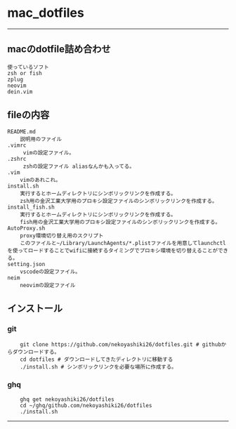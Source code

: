 # mac_dotfiles
---

## macのdotfile詰め合わせ
	使っているソフト
	zsh or fish
	zplug
	neovim
	dein.vim

## fileの内容  
	README.md
		説明用のファイル
	.vimrc
		 vimの設定ファイル。
	.zshrc
		 zshの設定ファイル aliasなんかも入ってる。
	.vim
		vimのあれこれ。
	install.sh
		実行するとホームディレクトリにシンボリックリンクを作成する。
		zsh用の金沢工業大学用のプロキシ設定ファイルのシンボリックリンクを作成する。
  	install_fish.sh
  		実行するとホームディレクトリにシンボリックリンクを作成する。
  		fish用の金沢工業大学用のプロキシ設定ファイルのシンボリックリンクを作成する。
	AutoProxy.sh 
		proxy環境切り替え用のスクリプト
		このファイルと~/Library/LaunchAgents/*.plistファイルを用意してlaunchctlを使ってロードすることでwifiに接続するタイミングでプロキシ環境を切り替えることができる。
	setting.json
		vscodeの設定ファイル。
	neim 
		neovimの設定ファイル
## インストール
### git

```
	git clone https://github.com/nekoyashiki26/dotfiles.git # githubからダウンロードする。
	cd dotfiles # ダウンロードしてきたディレクトリに移動する
	./install.sh # シンボリックリンクを必要な場所に作成する。
```
### ghq
```
	ghq get nekoyashiki26/dotfiles
	cd ~/ghq/github.com/nekoyashiki26/dotfiles
	./install.sh
```
---
